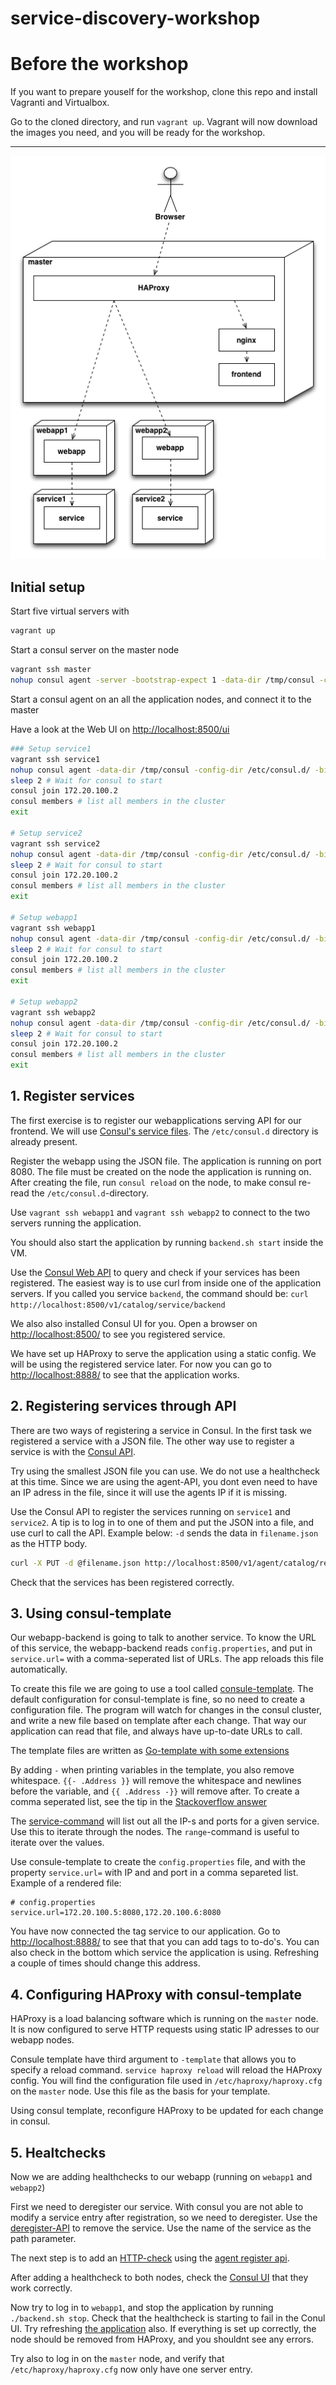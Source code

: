 # service-discovery-workshop

# Before the workshop

If you want to prepare youself for the workshop, clone this repo and install
Vagranti and Virtualbox.

Go to the cloned directory, and run `vagrant up`. Vagrant will now download the
images you need, and you will be ready for the workshop.

---

![systems overview](systems-overview.png)

Initial setup
-------------

Start five virtual servers with

```bash
vagrant up
```

Start a consul server on the master node

```bash
vagrant ssh master
nohup consul agent -server -bootstrap-expect 1 -data-dir /tmp/consul -config-dir /etc/consul.d/ -ui-dir /opt/consul-web/ -bind 172.20.100.2 -client 0.0.0.0 -node master &
```

Start a consul agent on an all the application nodes, and connect it to the master

Have a look at the Web UI on <http://localhost:8500/ui>

```bash
### Setup service1
vagrant ssh service1
nohup consul agent -data-dir /tmp/consul -config-dir /etc/consul.d/ -bind 172.20.100.5 -node service1 &
sleep 2 # Wait for consul to start
consul join 172.20.100.2
consul members # list all members in the cluster
exit

# Setup service2
vagrant ssh service2
nohup consul agent -data-dir /tmp/consul -config-dir /etc/consul.d/ -bind 172.20.100.6 -node service2 &
sleep 2 # Wait for consul to start
consul join 172.20.100.2
consul members # list all members in the cluster
exit

# Setup webapp1
vagrant ssh webapp1
nohup consul agent -data-dir /tmp/consul -config-dir /etc/consul.d/ -bind 172.20.100.7 -node webapp1 &
sleep 2 # Wait for consul to start
consul join 172.20.100.2
consul members # list all members in the cluster
exit

# Setup webapp2
vagrant ssh webapp2
nohup consul agent -data-dir /tmp/consul -config-dir /etc/consul.d/ -bind 172.20.100.8 -node webapp2 &
sleep 2 # Wait for consul to start
consul join 172.20.100.2
consul members # list all members in the cluster
exit
```

## 1. Register services

The first exercise is to register our webapplications serving API for our
frontend. We will use [Consul's service
files](https://www.consul.io/intro/getting-started/services.html). The
`/etc/consul.d` directory is already present.

Register the webapp using the JSON file. The application is running on port
8080. The file must be created on the node the application is running on. After
creating the file, run `consul reload` on the node, to make consul re-read the
`/etc/consul.d`-directory.

Use `vagrant ssh webapp1` and `vagrant ssh webapp2` to connect to the two
servers running the application.

You should also start the application by running `backend.sh start` inside the
VM.

Use the [Consul Web
API](https://www.consul.io/docs/agent/http/catalog.html#catalog_services) to
query and check if your services has been registered. The easiest way is to use
curl from inside one of the application servers. If you called you service
`backend`, the command should be: `curl
http://localhost:8500/v1/catalog/service/backend`

We also also installed Consul UI for you. Open a browser on
<http://localhost:8500/> to see you registered service.

We have set up HAProxy to serve the application using a static config. We will
be using the registered service later. For now you can go to
<http://localhost:8888/> to see that the application works.

## 2. Registering services through API

There are two ways of registering a service in Consul. In the first task we
registered a service with a JSON file. The other way use to register a service
is with the [Consul
API](https://www.consul.io/docs/agent/http/agent.html#agent_service_register).

Try using the smallest JSON file you can use. We do not use a healthcheck at
this time. Since we are using the agent-API, you dont even need to have an IP
adress in the file, since it will use the agents IP if it is missing.

Use the Consul API to register the services running on `service1` and
`service2`. A tip is to log in to one of them and put the JSON into a file, and
use curl to call the API. Example below: `-d` sends the data in `filename.json`
as the HTTP body.

```bash
curl -X PUT -d @filename.json http://localhost:8500/v1/agent/catalog/register
```

Check that the services has been registered correctly.

## 3. Using consul-template

Our webapp-backend is going to talk to another service. To know the URL of this
service, the webapp-backend reads `config.properties`, and put in
`service.url=` with a comma-seperated list of URLs. The app reloads this file
automatically.

To create this file we are going to use a tool called
[consule-template](https://github.com/hashicorp/consul-template#usage). The
default configuration for consul-template is fine, so no need to create a
configuration file. The program will watch for changes in the consul cluster,
and write a new file based on template after each change. That way our
application can read that file, and always have up-to-date URLs to call.

The template files are written as [Go-template with some
extensions](https://github.com/hashicorp/consul-template#templating-language)

By adding `-` when printing variables in the template, you also remove
whitespace. `{{- .Address }}` will remove the whitespace and newlines before
the variable, and `{{ .Address -}}` will remove after. To create a comma
seperated list, see the tip in the [Stackoverflow
answer](http://stackoverflow.com/a/21305933)

The [service-command](https://github.com/hashicorp/consul-template#service)
will list out all the IP-s and ports for a given service. Use this to iterate
through the nodes. The `range`-command is useful to iterate over the values.

Use consule-template to create the `config.properties` file, and with the
property `service.url=` with IP and and port in a comma separeted list.
Example of a rendered file:

```
# config.properties
service.url=172.20.100.5:8080,172.20.100.6:8080
```

You have now connected the tag service to our application. Go to
<http://localhost:8888/> to see that that you can add tags to to-do's. You can
also check in the bottom which service the application is using. Refreshing a
couple of times should change this address.

## 4. Configuring HAProxy with consul-template

HAProxy is a load balancing software which is running on the `master` node. It
is now configured to serve HTTP requests using static IP adresses to our webapp
nodes.

Consule template have third argument to `-template` that allows you to specify
a reload command. `service haproxy reload` will reload the HAProxy config. You
will find the configuration file used in `/etc/haproxy/haproxy.cfg` on the
`master` node. Use this file as the basis for your template.

Using consul template, reconfigure HAProxy to be updated for each change in
consul.

## 5. Healtchecks

Now we are adding healthchecks to our webapp (running on `webapp1` and `webapp2`)

First we need to deregister our service. With consul you are not able to modify
a service entry after registration, so we need to deregister. Use the
[deregister-API](https://www.consul.io/docs/agent/http/agent.html#agent_service_deregister)
to remove the service. Use the name of the service as the path parameter.

The next step is to add an
[HTTP-check](https://www.consul.io/docs/agent/checks.html) using the [agent
register
api](https://www.consul.io/docs/agent/http/agent.html#agent_service_register).

After adding a healthcheck to both nodes, check the [Consul
UI](http://localhost:8500/) that they work correctly.

Now try to log in to `webapp1`, and stop the application by running
`./backend.sh stop`. Check that the healthcheck is starting to fail in the
Conul UI. Try refreshing [the application](http://localhost:8888/) also. If
everything is set up correctly, the node should be removed from HAProxy, and
you shouldnt see any errors.

Try also to log in on the `master` node, and verify that
`/etc/haproxy/haproxy.cfg` now only have one server entry.

